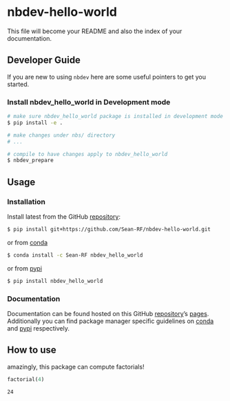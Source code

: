 # nbdev-hello-world


<!-- WARNING: THIS FILE WAS AUTOGENERATED! DO NOT EDIT! -->

This file will become your README and also the index of your
documentation.

## Developer Guide

If you are new to using `nbdev` here are some useful pointers to get you
started.

### Install nbdev_hello_world in Development mode

``` sh
# make sure nbdev_hello_world package is installed in development mode
$ pip install -e .

# make changes under nbs/ directory
# ...

# compile to have changes apply to nbdev_hello_world
$ nbdev_prepare
```

## Usage

### Installation

Install latest from the GitHub
[repository](https://github.com/Sean-RF/nbdev-hello-world):

``` sh
$ pip install git+https://github.com/Sean-RF/nbdev-hello-world.git
```

or from [conda](https://anaconda.org/Sean-RF/nbdev-hello-world)

``` sh
$ conda install -c Sean-RF nbdev_hello_world
```

or from [pypi](https://pypi.org/project/nbdev-hello-world/)

``` sh
$ pip install nbdev_hello_world
```

### Documentation

Documentation can be found hosted on this GitHub
[repository](https://github.com/Sean-RF/nbdev-hello-world)’s
[pages](https://Sean-RF.github.io/nbdev-hello-world/). Additionally you
can find package manager specific guidelines on
[conda](https://anaconda.org/Sean-RF/nbdev-hello-world) and
[pypi](https://pypi.org/project/nbdev-hello-world/) respectively.

## How to use

amazingly, this package can compute factorials!

``` python
factorial(4)
```

    24
